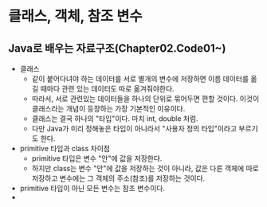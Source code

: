# 클래스, 객체, 참조 변수

## Java로 배우는 자료구조(Chapter02.Code01~)

- 클래스
  - 같이 붙어다녀야 하는 데이터를 서로 별개의 변수에 저장하면 이름 데이터를 옮길 때마다 관련 있는 데이터도 따로 옮겨줘야한다.
  - 따라서, 서로 관련있는 데이터들을 하나의 단위로 묶어두면 편할 것이다. 이것이 클래스라는 개념이 등장하는 가장 기본적인 이유이다.
  - 클래스는 결국 하나의 "타입"이다. 마치 int, double 처럼.
  - 다만 Java가 미리 정해놓은 타입이 아니라서 "사용자 정의 타입"이라고 부르기도 한다.
- primitive 타입과 class 차이점
  - primitive 타입은 변수 "안"에 값을 저장한다.
  - 하지만 class는 변수 "안"에 값을 저장하는 것이 아니라, 값은 다른 객체에 따로 저장하고 변수에는 그 객체의 주소(참조)를 저장하는 것이다.
- primitive 타입이 아닌 모든 변수는 참조 변수이다.
- 

